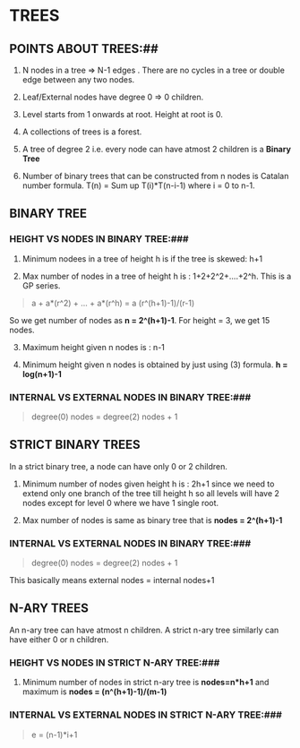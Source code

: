 # TREES #

## POINTS ABOUT TREES:##
1. N nodes in a tree => N-1 edges . There are no cycles in a tree or double edge between any two nodes.

2. Leaf/External nodes have degree 0 => 0 children.

3. Level starts from 1 onwards at root. Height at root is 0.

4. A collections of trees is a forest.

5. A tree of degree 2 i.e. every node can have atmost 2 children is a **Binary Tree**

6. Number of binary trees that can be constructed from n nodes is Catalan number formula. T(n) = Sum up T(i)*T(n-i-1) where
i = 0 to n-1.

## BINARY TREE

### HEIGHT VS NODES IN BINARY TREE:###

1. Minimum nodees in a tree of height h is if the tree is skewed: h+1

2. Max number of nodes in a tree of height h is : 1+2+2^2+....+2^h. This is a GP series.

> a + a*(r^2) + ... + a*(r^h) = a (r^(h+1)-1)/(r-1)

So we get number of nodes as **n = 2^(h+1)-1**. For height = 3, we get 15 nodes. 

3. Maximum height given n nodes is : n-1

4. Minimum height given n nodes is obtained by just using (3) formula. **h = log(n+1)-1**

### INTERNAL VS EXTERNAL NODES IN BINARY TREE:###

> degree(0) nodes = degree(2) nodes + 1

## STRICT BINARY TREES ##

In a strict binary tree, a node can have only 0 or 2 children.

1. Minimum number of nodes given height h is : 2h+1 since we need to extend only one branch of the tree till height h so all levels will have 2 nodes except for level 0 where we have 1 single root.

2. Max number of nodes is same as binary tree that is **nodes = 2^(h+1)-1**

### INTERNAL VS EXTERNAL NODES IN BINARY TREE:###

> degree(0) nodes = degree(2) nodes + 1

This basically means external nodes = internal nodes+1

## N-ARY TREES ##

An n-ary tree can have atmost n children. A strict n-ary tree similarly can have either 0 or n children.

### HEIGHT VS NODES IN STRICT N-ARY TREE:###

1. Minimum number of nodes in strict n-ary tree is **nodes=n*h+1** and maximum is **nodes = (n^(h+1)-1)/(m-1)**

### INTERNAL VS EXTERNAL NODES IN STRICT N-ARY TREE:###

> e = (n-1)*i+1

